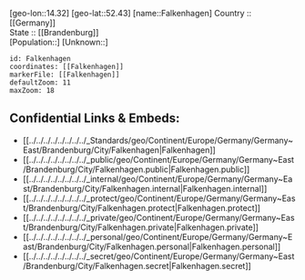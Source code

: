 ﻿---
location: [52.43,14.32] 
mapzoom: [7,12] 
mapmarker: city 
type: City
tags:
- geo/City


SpocWebEntityId: 30121
isDeleted: false
confidential: public

---
[geo-lon::14.32] 
[geo-lat::52.43] 
[name::Falkenhagen] 
Country :: [[Germany]]  
State :: [[Brandenburg]]  
[Population::] 
[Unknown::] 


```leaflet
id: Falkenhagen
coordinates: [[Falkenhagen]] 
markerFile: [[Falkenhagen]] 
defaultZoom: 11 
maxZoom: 18
```


## Confidential Links & Embeds: 
- [[../../../../../../../../_Standards/geo/Continent/Europe/Germany/Germany~East/Brandenburg/City/Falkenhagen|Falkenhagen]] 
- [[../../../../../../../../_public/geo/Continent/Europe/Germany/Germany~East/Brandenburg/City/Falkenhagen.public|Falkenhagen.public]] 
- [[../../../../../../../../_internal/geo/Continent/Europe/Germany/Germany~East/Brandenburg/City/Falkenhagen.internal|Falkenhagen.internal]] 
- [[../../../../../../../../_protect/geo/Continent/Europe/Germany/Germany~East/Brandenburg/City/Falkenhagen.protect|Falkenhagen.protect]] 
- [[../../../../../../../../_private/geo/Continent/Europe/Germany/Germany~East/Brandenburg/City/Falkenhagen.private|Falkenhagen.private]] 
- [[../../../../../../../../_personal/geo/Continent/Europe/Germany/Germany~East/Brandenburg/City/Falkenhagen.personal|Falkenhagen.personal]] 
- [[../../../../../../../../_secret/geo/Continent/Europe/Germany/Germany~East/Brandenburg/City/Falkenhagen.secret|Falkenhagen.secret]] 
